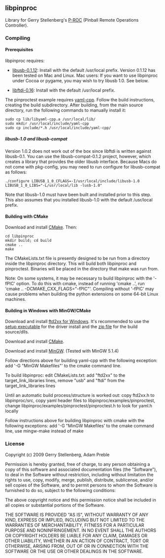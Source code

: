 ## libpinproc

Library for Gerry Stellenberg's [P-ROC](http://pinballcontrollers.com/) (Pinball Remote Operations Controller).

### Compiling

#### Prerequisites

libpinproc requires:

- [libusb-0.1.12](http://libusb.wiki.sourceforge.net/): Install with the default /usr/local prefix.  Version 0.1.12 has been tested on Mac and Linux.  Mac users: If you want to use libpinproc under Cocoa or pygame, you may wish to try libusb 1.0.  See below.

- [libftdi-0.16](http://www.intra2net.com/en/developer/libftdi/): Install with the default /usr/local prefix.

The pinproctest example requires [yaml-cpp](http://code.google.com/p/yaml-cpp/). Follow the build instructions, creating the build subdirectory.  After building, from the main source directory, run the following commands to manually install it:

    sudo cp lib/libyaml-cpp.a /usr/local/lib/
    sudo mkdir /usr/local/include/yaml-cpp
    sudo cp include/*.h /usr/local/include/yaml-cpp/

##### libusb-1.0 and libusb-compat

Version 1.0.2 does not work out of the box since libftdi is written against libusb-0.1.  You can use the libusb-compat-0.1.2 project, however, which creates a library that provides the older libusb interface.  Because Macs do not come with pkg-config, you may need to run configure for libusb-compat as follows:

    ./configure LIBUSB_1_0_CFLAGS=-I/usr/local/include/libusb-1.0 LIBUSB_1_0_LIBS="-L/usr/local/lib -lusb-1.0"

Note that libusb-1.0 must have been built and installed prior to this step.  This also assumes that you installed libusb-1.0 with the default /usr/local prefix.

#### Building with CMake

Download and install [CMake](http://www.cmake.org/cmake/resources/software.html).  Then:

    cd libpinproc
    mkdir build; cd build
    cmake ..
    make

The CMakeLists.txt file is presently designed to be run from a directory inside the libpinproc directory.  This will build both libpinproc and pinproctest.  Binaries will be placed in the directory that make was run from.

Note: On some systems, it may be necessary to build libpinproc with the '-fPIC' option.  To do this with cmake, instead of running 'cmake ..', run 'cmake .. -DCMAKE_CXX_FLAGS="-fPIC"'.  Compiling without '-fPIC' may cause problems when building the python extensions on some 64-bit Linux machines.

#### Building in Windows with MinGW/CMake

Download and install [ftd2xx for Windows](http://www.ftdichip.com/Drivers/D2XX.htm).  It's recommended to use the [setup executable](http://www.ftdichip.com/Drivers/CDM/CDM%202.04.16.exe) for the driver install and the [zip file](http://www.ftdichip.com/Drivers/CDM/CDM%202.04.16%20WHQL%20Certified.zip) for the build source/dlls.

Download and install [CMake](http://www.cmake.org/cmake/resources/software.html). 

Download and install [MinGW](http://sourceforge.net/projects/mingw/files/). (Tested with MinGW 5.1.4)

Follow directions above for building yaml-cpp with the following exception:
 add '-G "MinGW Makefiles"' to the cmake command line.

To build libpinproc:
 edit CMakeLists.txt:
  add "ftd2xx" to the target_link_libraries lines,
  remove "usb" and "ftdi" from the target_link_libraries lines

Until an automatic build process/structure is worked out:
 copy ftd2xx.h to libpinproc/src,
 copy yaml header files to libpinproc/examples/pinproctest,
 change libpinproc/examples/pinproctest/pinproctest.h to look for yaml.h locally

Follow instructions above for building libpinproc with cmake with the following exceptions:
 add '-G "MinGW Makefiles' to the cmake command line,
 use mingw-make instead of make
 
### License

Copyright (c) 2009 Gerry Stellenberg, Adam Preble

Permission is hereby granted, free of charge, to any person
obtaining a copy of this software and associated documentation
files (the "Software"), to deal in the Software without
restriction, including without limitation the rights to use,
copy, modify, merge, publish, distribute, sublicense, and/or sell
copies of the Software, and to permit persons to whom the
Software is furnished to do so, subject to the following
conditions: 

The above copyright notice and this permission notice shall be
included in all copies or substantial portions of the Software.

THE SOFTWARE IS PROVIDED "AS IS", WITHOUT WARRANTY OF ANY KIND,
EXPRESS OR IMPLIED, INCLUDING BUT NOT LIMITED TO THE WARRANTIES
OF MERCHANTABILITY, FITNESS FOR A PARTICULAR PURPOSE AND
NONINFRINGEMENT. IN NO EVENT SHALL THE AUTHORS OR COPYRIGHT
HOLDERS BE LIABLE FOR ANY CLAIM, DAMAGES OR OTHER LIABILITY,
WHETHER IN AN ACTION OF CONTRACT, TORT OR OTHERWISE, ARISING
FROM, OUT OF OR IN CONNECTION WITH THE SOFTWARE OR THE USE OR
OTHER DEALINGS IN THE SOFTWARE.

